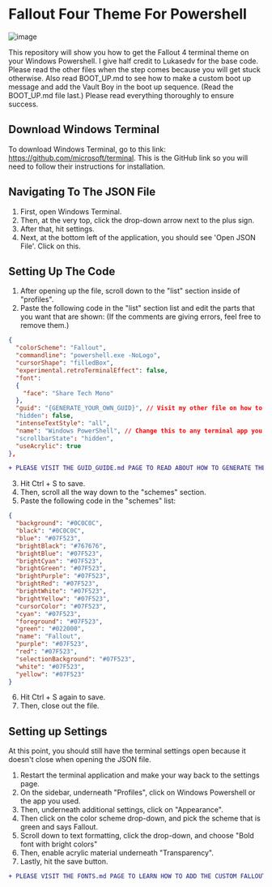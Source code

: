 # Fallout Four Theme For Powershell
![image](https://github.com/user-attachments/assets/cfa944c9-e457-4f2b-93e0-a122aecf622f)

This repository will show you how to get the Fallout 4 terminal theme on your Windows Powershell. I give half credit to Lukasedv for the base code. Please read the other files when the step comes because you will get stuck otherwise. Also read BOOT_UP.md to see how to make a custom boot up message and add the Vault Boy in the boot up sequence. (Read the BOOT_UP.md file last.) Please read everything thoroughly to ensure success.

## Download Windows Terminal
To download Windows Terminal, go to this link: https://github.com/microsoft/terminal.
This is the GitHub link so you will need to follow their instructions for installation.

## Navigating To The JSON File
1. First, open Windows Terminal.
2. Then, at the very top, click the drop-down arrow next to the plus sign.
3. After that, hit settings.
4. Next, at the bottom left of the application, you should see 'Open JSON File'. Click on this.

## Setting Up The Code
1. After opening up the file, scroll down to the "list" section inside of "profiles".
2. Paste the following code in the "list" section list and edit the parts that you want that are shown: (If the comments are giving errors, feel free to remove them.)

```json
{
  "colorScheme": "Fallout",
  "commandline": "powershell.exe -NoLogo",
  "cursorShape": "filledBox",
  "experimental.retroTerminalEffect": false,
  "font": 
  {
    "face": "Share Tech Mono"
  },
  "guid": "{GENERATE_YOUR_OWN_GUID}", // Visit my other file on how to do this or go to:
  "hidden": false,
  "intenseTextStyle": "all",
  "name": "Windows PowerShell", // Change this to any terminal app you want. For example: Windows Command Prompt
  "scrollbarState": "hidden",
  "useAcrylic": true
},
```
```diff
+ PLEASE VISIT THE GUID_GUIDE.md PAGE TO READ ABOUT HOW TO GENERATE THE GUID.
```
3. Hit Ctrl + S to save.
4. Then, scroll all the way down to the "schemes" section.
5. Paste the following code in the "schemes" list:

```json
{
  "background": "#0C0C0C",
  "black": "#0C0C0C",
  "blue": "#07F523",
  "brightBlack": "#767676",
  "brightBlue": "#07F523",
  "brightCyan": "#07F523",
  "brightGreen": "#07F523",
  "brightPurple": "#07F523",
  "brightRed": "#07F523",
  "brightWhite": "#07F523",
  "brightYellow": "#07F523",
  "cursorColor": "#07F523",
  "cyan": "#07F523",
  "foreground": "#07F523",
  "green": "#022000",
  "name": "Fallout",
  "purple": "#07F523",
  "red": "#07F523",
  "selectionBackground": "#07F523",
  "white": "#07F523",
  "yellow": "#07F523"
}
```
6. Hit Ctrl + S again to save.
7. Then, close out the file.

## Setting up Settings
At this point, you should still have the terminal settings open because it doesn't close when opening the JSON file.
1. Restart the terminal application and make your way back to the settings page.
3. On the sidebar, underneath "Profiles", click on Windows Powershell or the app you used.
4. Then, underneath additional settings, click on "Appearance".
5. Then click on the color scheme drop-down, and pick the scheme that is green and says Fallout.
6. Scroll down to text formatting, click the drop-down, and choose "Bold font with bright colors"
7. Then, enable acrylic material underneath "Transparency".
8. Lastly, hit the save button.
```diff
+ PLEASE VISIT THE FONTS.md PAGE TO LEARN HOW TO ADD THE CUSTOM FALLOUT 4 FONT.
```


